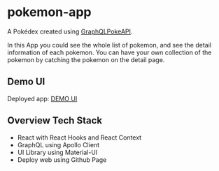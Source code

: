 # pokemon-app
A Pokédex created using [GraphQL​ PokeAPI](https://github.com/mazipan/graphql-pokeapi).

In this App you could see the whole list of pokemon, and see 
the detail information of each pokemon. You can have your own
collection of the pokemon by catching the pokemon on the detail page. 

## Demo UI

Deployed app: [DEMO UI](https://focused-lewin-e2acb1.netlify.app/)

## Overview Tech Stack
- React with React Hooks and React Context
- GraphQL using Apollo Client
- UI Library using Material-UI
- Deploy web using Github Page
